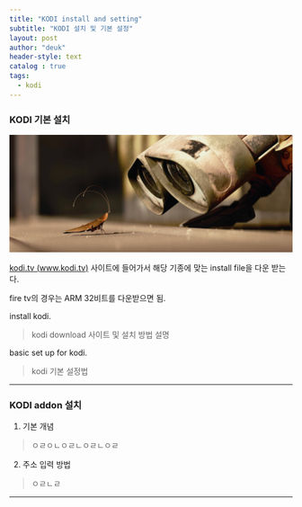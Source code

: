 ```yaml
---
title: "KODI install and setting"
subtitle: "KODI 설치 및 기본 설정"
layout: post
author: "deuk"
header-style: text
catalog : true
tags:
  - kodi
---
```


### KODI 기본 설치
![](/img/post/kodi/site.jpg)

[kodi.tv (www.kodi.tv)](www.kodi.tv) 사이트에 들어가서 해당 기종에 맞는 install file을 다운 받는다.

fire tv의 경우는 ARM 32비트를 다운받으면 됨.

install kodi.
> kodi download 사이트 및 설치 방법 설명

basic set up for kodi.
> kodi 기본 설정법



-----------------------

### KODI addon 설치

1. 기본 개념
> ㅇㄹㅇㄴㅇㄹㄴㅇㄹㄴㅇㄹ

2. 주소 입력 방법
> ㅇㄹㄴㄹ

------------
